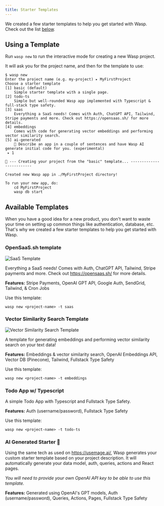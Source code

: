 ```yaml
---
title: Starter Templates
---
```


We created a few starter templates to help you get started with Wasp. Check out the list [below](#available-templates).

## Using a Template

Run `wasp new` to run the interactive mode for creating a new Wasp project.

It will ask you for the project name, and then for the template to use:

```
$ wasp new
Enter the project name (e.g. my-project) ▸ MyFirstProject
Choose a starter template
[1] basic (default)
    Simple starter template with a single page.
[2] todo-ts
    Simple but well-rounded Wasp app implemented with Typescript & full-stack type safety.
[3] saas
    Everything a SaaS needs! Comes with Auth, ChatGPT API, Tailwind, Stripe payments and more. Check out https://opensaas.sh/ for more details.
[4] embeddings
    Comes with code for generating vector embeddings and performing vector similarity search.
[5] ai-generated
    🤖 Describe an app in a couple of sentences and have Wasp AI generate initial code for you. (experimental)
 ▸ 1

🐝 --- Creating your project from the "basic" template... -------------------------

Created new Wasp app in ./MyFirstProject directory!

To run your new app, do:
    cd MyFirstProject
    wasp db start
```

## Available Templates

When you have a good idea for a new product, you don't want to waste your time on setting up common things like authentication, database, etc. That's why we created a few starter templates to help you get started with Wasp.

### OpenSaaS.sh template

![SaaS Template](/img/starter-templates/open-saas-banner.png)

Everything a SaaS needs! Comes with Auth, ChatGPT API, Tailwind, Stripe payments and more. Check out https://opensaas.sh/ for more details.

**Features:** Stripe Payments, OpenAI GPT API, Google Auth, SendGrid, Tailwind, & Cron Jobs

Use this template:

```
wasp new <project-name> -t saas
```

### Vector Similarity Search Template

![Vector Similarity Search Template](/img/starter-templates/embeddings-client.png)

A template for generating embeddings and performing vector similarity search on your text data!

**Features:** Embeddings & vector similarity search, OpenAI Embeddings API, Vector DB (Pinecone), Tailwind, Fullstack Type Safety

Use this template:

```
wasp new <project-name> -t embeddings
```

### Todo App w/ Typescript

A simple Todo App with Typescript and Fullstack Type Safety.

**Features:** Auth (username/password), Fullstack Type Safety

Use this template:

```
wasp new <project-name> -t todo-ts
```

### AI Generated Starter 🤖

Using the same tech as used on https://usemage.ai/, Wasp generates your custom starter template based on your
project description. It will automatically generate your data model, auth, queries, actions and React pages.

_You will need to provide your own OpenAI API key to be able to use this template._

**Features:** Generated using OpenAI's GPT models, Auth (username/password), Queries, Actions, Pages, Fullstack Type Safety
